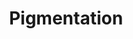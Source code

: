 ---
title: Pigmentation
crosslinks:
- SkinCareAddictionGOLD
- AsianBeauty
- AusSkincare
- SkincareAddiction
- DIYBeautyGold
- DIYBeauty
- tretinoin
- Electricity
---